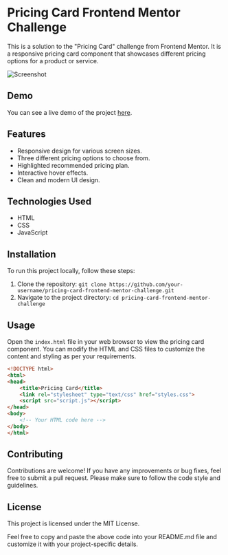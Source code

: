 # Pricing Card Frontend Mentor Challenge

This is a solution to the "Pricing Card" challenge from Frontend Mentor. It is a responsive pricing card component that showcases different pricing options for a product or service.

![Screenshot]([./screenshot.png](https://res.cloudinary.com/dz209s6jk/image/upload/f_auto,q_auto,w_475/Challenges/i6wu7n5sthrxgfpfibvx.jpg))

## Demo

You can see a live demo of the project [here](https://pricing-card-frontend-mentor-challenge.pages.dev/).

## Features

- Responsive design for various screen sizes.
- Three different pricing options to choose from.
- Highlighted recommended pricing plan.
- Interactive hover effects.
- Clean and modern UI design.

## Technologies Used

- HTML
- CSS
- JavaScript

## Installation

To run this project locally, follow these steps:

1. Clone the repository: `git clone https://github.com/your-username/pricing-card-frontend-mentor-challenge.git`
2. Navigate to the project directory: `cd pricing-card-frontend-mentor-challenge`

## Usage

Open the `index.html` file in your web browser to view the pricing card component. You can modify the HTML and CSS files to customize the content and styling as per your requirements.

```html
<!DOCTYPE html>
<html>
<head>
    <title>Pricing Card</title>
    <link rel="stylesheet" type="text/css" href="styles.css">
    <script src="script.js"></script>
</head>
<body>
    <!-- Your HTML code here -->
</body>
</html>
```

## Contributing

Contributions are welcome! If you have any improvements or bug fixes, feel free to submit a pull request. Please make sure to follow the code style and guidelines.

## License

This project is licensed under the MIT License.

Feel free to copy and paste the above code into your README.md file and customize it with your project-specific details.